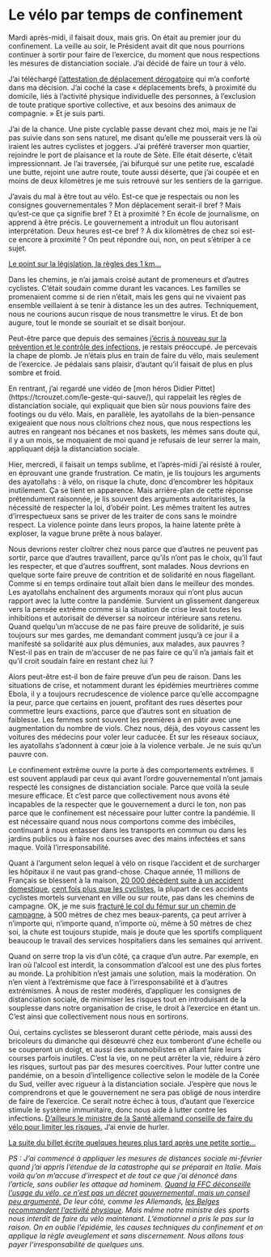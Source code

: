 # Le vélo par temps de confinement

Mardi après-midi, il faisait doux, mais gris. On était au premier jour du confinement. La veille au soir, le Président avait dit que nous pourrions continuer à sortir pour faire de l’exercice, du moment que nous respections les mesures de distanciation sociale. J’ai décidé de faire un tour à vélo.<span id="more-53630"></span>

J’ai téléchargé [l’attestation de déplacement dérogatoire](https://www.service-public.fr/particuliers/vosdroits/R55781) qui m’a conforté dans ma décision. J’ai coché la case « déplacements brefs, à proximité du domicile, liés à l’activité physique individuelle des personnes, à l’exclusion de toute pratique sportive collective, et aux besoins des animaux de compagnie. » Et je suis parti.

J’ai de la chance. Une piste cyclable passe devant chez moi, mais je ne l’ai pas suivie dans son sens naturel, me disant qu’elle me pousserait vers là où iraient les autres cyclistes et joggers. J’ai préféré traverser mon quartier, rejoindre le port de plaisance et la route de Sète. Elle était déserte, c’était impressionnant. Je l’ai traversée, j’ai bifurqué sur une petite rue, escaladé une butte, rejoint une autre route, toute aussi déserte, que j’ai coupée et en moins de deux kilomètres je me suis retrouvé sur les sentiers de la garrigue.

J’avais du mal à être tout au vélo. Est-ce que je respectais ou non les consignes gouvernementales ? Mon déplacement serait-il bref ? Mais qu’est-ce que ça signifie bref ? Et à proximité ? En école de journalisme, on apprend à être précis. Le gouvernement a introduit un flou autorisant interprétation. Deux heures est-ce bref ? À dix kilomètres de chez soi est-ce encore à proximité ? On peut répondre oui, non, on peut s’étriper à ce sujet.

[Le point sur la législation, la règles des 1 km…](https://tcrouzet.com/2020/03/24/le-confine-peut-donc-faire-du-velo/)

Dans les chemins, je n’ai jamais croisé autant de promeneurs et d’autres cyclistes. C’était soudain comme durant les vacances. Les familles se promenaient comme si de rien n’était, mais les gens qui ne vivaient pas ensemble veillaient à se tenir à distance les un des autres. Techniquement, nous ne courions aucun risque de nous transmettre le virus. Et de bon augure, tout le monde se souriait et se disait bonjour.

Peut-être parce que depuis des semaines [j’écris à nouveau sur la prévention et le contrôle des infections](https://tcrouzet.com/le-geste-qui-sauve/), je restais préoccupé. Je percevais la chape de plomb. Je n’étais plus en train de faire du vélo, mais seulement de l’exercice. Je pédalais sans plaisir, d’autant qu’il faisait de plus en plus sombre et froid.

<div class="iframe" id="iframe7"></div>
En rentrant, j’ai regardé une vidéo de [mon héros Didier Pittet](https://tcrouzet.com/le-geste-qui-sauve/), qui rappelait les règles de distanciation sociale, qui expliquait que bien sûr nous pouvions faire des footings ou du vélo. Mais, en parallèle, les ayatollahs de la bien-pensance exigeaient que nous nous cloîtrions chez nous, que nous respections les autres en rangeant nos bécanes et nos baskets, les mêmes sans doute qui, il y a un mois, se moquaient de moi quand je refusais de leur serrer la main, appliquant déjà la distanciation sociale.

Hier, mercredi, il faisait un temps sublime, et l’après-midi j’ai résisté à rouler, en éprouvant une grande frustration. Ce matin, je lis toujours les arguments des ayatollahs : à vélo, on risque la chute, donc d’encombrer les hôpitaux inutilement. Ça se tient en apparence. Mais arrière-plan de cette réponse prétendument raisonnée, je lis souvent des arguments autoritaristes, la nécessité de respecter la loi, d’obéir point. Les mêmes traitent les autres d’irrespectueux sans se priver de les traiter de cons sans le moindre respect. La violence pointe dans leurs propos, la haine latente prête à exploser, la vague brune prête à nous balayer.

Nous devrions rester cloîtrer chez nous parce que d’autres ne peuvent pas sortir, parce que d’autres travaillent, parce qu’ils n’ont pas le choix, qu’il faut les respecter, et que d’autres souffrent, sont malades. Nous devrions en quelque sorte faire preuve de contrition et de solidarité en nous flagellant. Comme si en temps ordinaire tout allait bien dans le meilleur des mondes. Les ayatollahs enchaînent des arguments moraux qui n’ont plus aucun rapport avec la lutte contre la pandémie. Survient un glissement dangereux vers la pensée extrême comme si la situation de crise levait toutes les inhibitions et autorisait de déverser sa noirceur intérieure sans retenu. Quand quelqu’un m’accuse de ne pas faire preuve de solidarité, je suis toujours sur mes gardes, me demandant comment jusqu’à ce jour il a manifesté sa solidarité aux plus démunies, aux malades, aux pauvres ? N’est-il pas en train de m’accuser de ne pas faire ce qu’il n’a jamais fait et qu’il croit soudain faire en restant chez lui ?

Alors peut-être est-il bon de faire preuve d’un peu de raison. Dans les situations de crise, et notamment durant les épidémies meurtrières comme Ebola, il y a toujours recrudescence de violence parce qu’elle accompagne la peur, parce que certains en jouent, profitant des rues désertes pour commettre leurs exactions, parce que d’autres sont en situation de faiblesse. Les femmes sont souvent les premières à en pâtir avec une augmentation du nombre de viols. Chez nous, déjà, des voyous cassent les voitures des médecins pour voler leur caducée. Et sur les réseaux sociaux, les ayatollahs s’adonnent à cœur joie à la violence verbale. Je ne suis qu’un pauvre con.

Le confinement extrême ouvre la porte à des comportements extrêmes. Il est souvent applaudi par ceux qui avant l’ordre gouvernemental n’ont jamais respecté les consignes de distanciation sociale. Parce que voilà la seule mesure efficace. Et c’est parce que collectivement nous avons été incapables de la respecter que le gouvernement a durci le ton, non pas parce que le confinement est nécessaire pour lutter contre la pandémie. Il est nécessaire quand nous nous comportons comme des imbéciles, continuant à nous entasser dans les transports en commun ou dans les jardins publics ou à faire nos courses avec des mains infectées et sans maque. Voilà l’irresponsabilité.

Quant à l’argument selon lequel à vélo on risque l’accident et de surcharger les hôpitaux il ne vaut pas grand-chose. Chaque année, 11 millions de Français se blessent à la maison, [20 000 décèdent suite à un accident domestique](https://www.sante-sur-le-net.com/sante-quotidien/accidents-vie-courante/accidents-domestiques/), [cent fois plus que les cyclistes](https://www.bfmtv.com/societe/securite-routiere-184-personnes-sont-mortes-a-velo-et-11-en-trottinettesen-2019-1850654.html), la plupart de ces accidents cyclistes mortels survenant en ville ou sur route, pas dans les chemins de campagne. OK, je me suis [fracturé le col du fémur sur un chemin de campagne](https://tcrouzet.com/2019/08/28/un-auteur-se-fracture-le-femur-pour-faire-parler-de-lui/), à 500 mètres de chez mes beaux-parents, ça peut arriver à n’importe qui, n’importe quand, n’importe où, même à 50 mètres de chez soi, la chute est toujours stupide, mais je doute que les sportifs compliquent beaucoup le travail des services hospitaliers dans les semaines qui arrivent.

Quand on serre trop la vis d’un côté, ça craque d’un autre. Par exemple, en Iran où l’alcool est interdit, la consommation d’alcool est une des plus fortes au monde. La prohibition n’est jamais une solution, mais la modération. On n’en vient à l’extrémisme que face à l’irresponsabilité et à d’autres extrémismes. À nous de rester modérés, d’appliquer les consignes de distanciation sociale, de minimiser les risques tout en introduisant de la souplesse dans notre organisation de crise, le droit à l’exercice en étant un. C’est ainsi que collectivement nous nous en sortirons.

Oui, certains cyclistes se blesseront durant cette période, mais aussi des bricoleurs du dimanche qui désœuvré chez eux tomberont d’une échelle ou se couperont un doigt, et aussi des automobilistes en allant faire leurs courses parfois inutiles. C’est la vie, on ne peut arrêter la vie, réduire à zéro les risques, surtout pas par des mesures coercitives. Pour lutter contre une pandémie, on a besoin d’intelligence collective selon le modèle de la Corée du Sud, veiller avec rigueur à la distanciation sociale. J’espère que nous le comprendrons et que le gouvernement ne sera pas obligé de nous interdire de faire de l’exercice. Ce serait notre échec à tous, d’autant que l’exercice stimule le système immunitaire, donc nous aide à lutter contre les infections. [D’ailleurs le ministre de la Santé allemand conseille de faire du vélo pour limiter les risques.](https://www.courrierinternational.com/article/vu-dallemagne-face-au-covid-19-le-velo-protege-doublement) J’ai envie de hurler.

[La suite du billet écrite quelques heures plus tard après une petite sortie…](https://tcrouzet.com/2020/03/19/la-pas-compris-le-confinement/)

*PS : J’ai commencé à appliquer les mesures de distances sociale mi-février quand j’ai appris l’étendue de la catastrophe qui se préparait en Italie. Mais voilà qu’on m’accuse d’irrespect et de tout ce que j’ai dénoncé dans l’article, sans oublier les attaque ad hominem. [Quand la FFC déconseille l’usage du vélo, ce n’est pas un décret gouvernemental, mais un conseil peu argumenté.](https://www.ffc.fr/activite-physique-individuelle-precisions-ffc/) De leur côté, comme les Allemands, [les Belges recommandent l’activité physique](https://www.directvelo.com/actualite/81325/la-belgique-recommande-l-exercice-physique). Mais même notre ministre des sports nous interdit de faire du vélo maintenant. L’émotionnel a pris le pas sur la raison. On en oublie l’épidémie, les causes techniques du confinement et on applique la règle aveuglement et sans discernement. Nous allons tous payer l’irresponsabilité de quelques uns.*